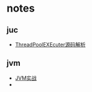 # notes
## juc

- [ThreadPoolEXEcuter源码解析](https://github.com/Yeyangshu/notes/blob/master/juc/ThreadPoolEXEcuter源码解析.md)

## jvm

- [JVM实战](https://github.com/Yeyangshu/notes/blob/master/jvm/JVM实战.md)
- 